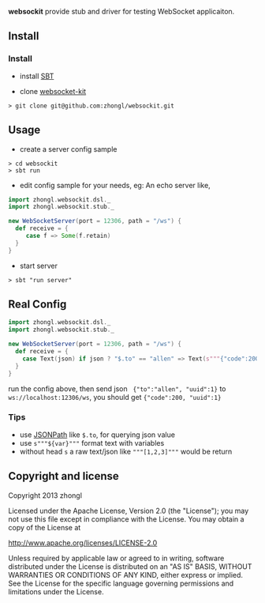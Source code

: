 **websockit** provide stub and driver for testing WebSocket applicaiton.

## Install

### Install

- install [SBT](http://www.scala-sbt.org/release/docs/Getting-Started/Setup.html)

- clone [websocket-kit](https://github.com/zhongl/websocket-kit)

```
> git clone git@github.com:zhongl/websockit.git
```

## Usage

- create a server config sample

```
> cd websockit
> sbt run
```

- edit config sample for your needs, eg: An echo server like,

```scala
import zhongl.websockit.dsl._
import zhongl.websockit.stub._

new WebSocketServer(port = 12306, path = "/ws") {
  def receive = {
     case f => Some(f.retain)
  }
}
```

- start server

```
> sbt "run server"
```


## Real Config

```scala
import zhongl.websockit.dsl._
import zhongl.websockit.stub._

new WebSocketServer(port = 12306, path = "/ws") {
  def receive = {
    case Text(json) if json ? "$.to" == "allen" => Text(s"""{"code":200, "uuid":${json ? "$.uuid"}}""")
  }
}
```

run the config above, then send json ` {"to":"allen", "uuid":1}` to `ws://localhost:12306/ws`, you should get `{"code":200, "uuid":1}`

### Tips

- use [JSONPath](http://goessner.net/articles/JsonPath/) like `$.to`, for querying json value
- use `s"""${var}"""` format text with variables
- without head `s` a raw text/json like `"""[1,2,3]"""` would be return


## Copyright and license

Copyright 2013 zhongl

Licensed under the Apache License, Version 2.0 (the "License");
you may not use this file except in compliance with the License.
You may obtain a copy of the License at

http://www.apache.org/licenses/LICENSE-2.0

Unless required by applicable law or agreed to in writing, software
distributed under the License is distributed on an "AS IS" BASIS,
WITHOUT WARRANTIES OR CONDITIONS OF ANY KIND, either express or implied.
See the License for the specific language governing permissions and
limitations under the License.
